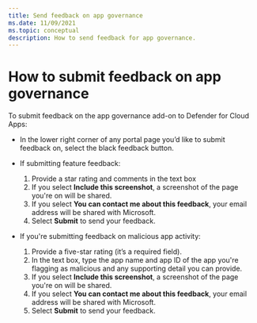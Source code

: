```yaml
---
title: Send feedback on app governance
ms.date: 11/09/2021
ms.topic: conceptual
description: How to send feedback for app governance.
---
```



# How to submit feedback on app governance

To submit feedback on the app governance add-on to Defender for Cloud Apps:

- In the lower right corner of any portal page you’d like to submit feedback on, select the black feedback button.

- If submitting feature feedback:
  1. Provide a star rating and comments in the text box  
  1. If you select **Include this screenshot**, a screenshot of the page you're on will be shared.  
  1. If you select **You can contact me about this feedback**, your email address will be shared with Microsoft.
  1. Select **Submit** to send your feedback.

- If you're submitting feedback on malicious app activity:

  1. Provide a five-star rating (it’s a required field).
  1. In the text box, type the app name and app ID of the app you're flagging as malicious and any supporting detail you can provide.
  1. If you select **Include this screenshot**, a screenshot of the page you're on will be shared.  
  1. If you select **You can contact me about this feedback**, your email address will be shared with Microsoft.
  1. Select **Submit** to send your feedback.
